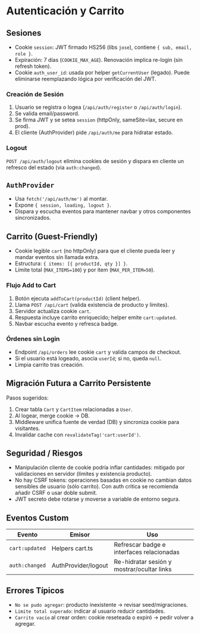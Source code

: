 # Autenticación y Carrito

## Sesiones
- Cookie `session`: JWT firmado HS256 (libs `jose`), contiene `{ sub, email, role }`.
- Expiración: 7 días (`COOKIE_MAX_AGE`). Renovación implica re-login (sin refresh token).
- Cookie `auth_user_id`: usada por helper `getCurrentUser` (legado). Puede eliminarse reemplazando lógica por verificación del JWT.

### Creación de Sesión
1. Usuario se registra o logea (`/api/auth/register` o `/api/auth/login`).
2. Se valida email/password.
3. Se firma JWT y se setea `session` (httpOnly, sameSite=lax, secure en prod).
4. El cliente (AuthProvider) pide `/api/auth/me` para hidratar estado.

### Logout
`POST /api/auth/logout` elimina cookies de sesión y dispara en cliente un refresco del estado (via `auth:changed`).

## `AuthProvider`
- Usa `fetch('/api/auth/me')` al montar.
- Expone `{ session, loading, logout }`.
- Dispara y escucha eventos para mantener navbar y otros componentes sincronizados.

## Carrito (Guest-Friendly)
- Cookie legible `cart` (no httpOnly) para que el cliente pueda leer y mandar eventos sin llamada extra.
- Estructura: `{ items: [{ productId, qty }] }`.
- Límite total (`MAX_ITEMS=100`) y por item (`MAX_PER_ITEM=50`).

### Flujo Add to Cart
1. Botón ejecuta `addToCart(productId)` (client helper).
2. Llama `POST /api/cart` (valida existencia de producto y límites).
3. Servidor actualiza cookie `cart`.
4. Respuesta incluye carrito enriquecido; helper emite `cart:updated`.
5. Navbar escucha evento y refresca badge.

### Órdenes sin Login
- Endpoint `/api/orders` lee cookie `cart` y valida campos de checkout.
- Si el usuario está logeado, asocia `userId`; si no, queda `null`.
- Limpia carrito tras creación.

## Migración Futura a Carrito Persistente
Pasos sugeridos:
1. Crear tabla `Cart` y `CartItem` relacionadas a `User`.
2. Al logear, merge cookie -> DB.
3. Middleware unifica fuente de verdad (DB) y sincroniza cookie para visitantes.
4. Invalidar cache con `revalidateTag('cart:userId')`.

## Seguridad / Riesgos
- Manipulación cliente de cookie podría inflar cantidades: mitigado por validaciones en servidor (límites y existencia producto).
- No hay CSRF tokens: operaciones basadas en cookie no cambian datos sensibles de usuario (sólo carrito). Con auth crítica se recomienda añadir CSRF o usar doble submit.
- JWT secreto debe rotarse y moverse a variable de entorno segura.

## Eventos Custom
| Evento | Emisor | Uso |
|--------|--------|-----|
| `cart:updated` | Helpers cart.ts | Refrescar badge e interfaces relacionadas |
| `auth:changed` | AuthProvider/logout | Re-hidratar sesión y mostrar/ocultar links |

## Errores Típicos
- `No se pudo agregar`: producto inexistente -> revisar seed/migraciones.
- `Limite total superado`: indicar al usuario reducir cantidades.
- `Carrito vacío` al crear orden: cookie reseteada o expiró -> pedir volver a agregar.
